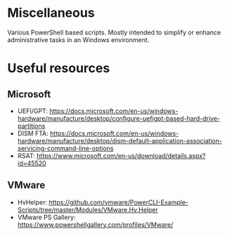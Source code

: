 # Miscellaneous
Various PowerShell based scripts. Mostly intended to simplify or enhance administrative tasks in an Windows environment.

# Useful resources
## Microsoft
* UEFI/GPT: https://docs.microsoft.com/en-us/windows-hardware/manufacture/desktop/configure-uefigpt-based-hard-drive-partitions
* DISM FTA: https://docs.microsoft.com/en-us/windows-hardware/manufacture/desktop/dism-default-application-association-servicing-command-line-options
* RSAT: https://www.microsoft.com/en-us/download/details.aspx?id=45520

## VMware
* HvHelper: https://github.com/vmware/PowerCLI-Example-Scripts/tree/master/Modules/VMware.Hv.Helper
* VMware PS Gallery: https://www.powershellgallery.com/profiles/VMware/